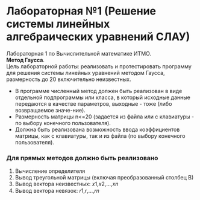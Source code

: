# Лабораторная №1 (Решение системы линейных алгебраических уравнений СЛАУ)
Лабораторная 1 по Вычислительной математике ИТМО.  
**Метод Гаусса**.  
Цель лабораторной работы: реализовать и протестировать программу для решения системы линейных уравнений методом Гаусса, размерность до 20 включительно неизвестных.  

+ В программе численный метод должен быть реализован в виде отдельной подпрограммы или класса, в который исходные данные передаются в качестве параметров, выходные - тоже (либо возвращаемое значе-ние).  
+ Размерность матрицы n<=20 (задается из файла или с клавиатуры - по выбору конечного пользователя).  
+ Должна быть реализована возможность ввода коэффициентов матрицы, как с клавиатуры, так и из файла (по выбору конечного пользователя).  

### Для прямых методов должно быть реализовано  
1. Вычисление определителя
2. Вывод треугольной матрицы (включая преобразованный столбец В)
3. Вывод вектора неизвестных: 𝑥1,𝑥2,…,𝑥𝑛
4. Вывод вектора невязок: 𝑟1,𝑟,…,𝑟𝑛
